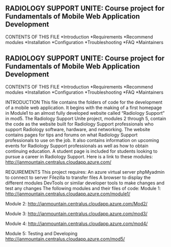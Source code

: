 RADIOLOGY SUPPORT UNITE: Course project for Fundamentals of Mobile Web Application Development
---------------------------------------------
CONTENTS OF THIS FILE
*Introduction
*Requirements
*Recommend modules
*Installation
*Configuration
*Troubleshooting
*FAQ
*Maintainers

RADIOLOGY SUPPORT UNITE: Course project for Fundamentals of Mobile Web Application Development
---------------------------------------------
CONTENTS OF THIS FILE
*Introduction
*Requirements
*Recommend modules
*Installation
*Configuration
*Troubleshooting
*FAQ
*Maintainers

INTRODUCTION
This file contains the folders of code for the development of a mobile web application.  It begins with the making of a first homepage in Module1 to an almost fully developed website called “Radiology Support” in mod5. The Radiology Support Unite project, modules 2 through 5, contain the code as the website built for Radiology Support professionals who support Radiology software, hardware, and networking.  The website contains pages for tips and forums on what Radiology Support professionals to use on the job. It also contains information on upcoming events for Radiology Support professionals as well as how to obtain continuing education.  A student page is included for students looking to pursue a career in Radiology Support. Here is a link to these modules: http://janmountain.centralus.cloudapp.azure.com/

REQUIREMENTS
This project requires:
An azure virtual server
phpMyadmin to connect to server
Filezilla to transfer files
A browser to display the different modules
DevTools or similar developer tools to make changes and test any changes
The following modules and their files of code:
Module 1:
http://janmountain.centralus.cloudapp.azure.com/module1/
 
 
Module 2:
http://janmountain.centralus.cloudapp.azure.com/Mod2/
 
Module 3:
http://janmountain.centralus.cloudapp.azure.com/mod3/
 
Module 4:
http://janmountain.centralus.cloudapp.azure.com/mod4/
 

Module 5: Testing and Developing
http://janmountain.centralus.cloudapp.azure.com/mod5/
 




